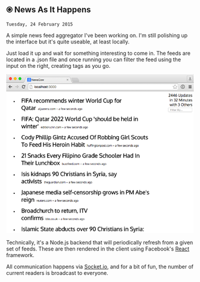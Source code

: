 ⦿ News As It Happens
----------------------------
    Tuesday, 24 February 2015

A simple news feed aggregator I've been working on. I'm still polishing up the interface
but it's quite useable, at least locally.

Just load it up and wait for something interesting to come in. The feeds are located in
a .json file and once running you can filter the feed using the input on the right, creating tags as you go.

![A screenshot of a new feed aggregator](./images/newscow.png "News Feed Aggregator")

Technically, it's a Node.js backend that will periodically refresh from a given set of feeds.
These are then rendered in the client using Facebook's [React](http://facebook.github.io/react/)
framework.

All communication happens via [Socket.io](http://socket.io), and for a bit of fun,
the number of current readers is broadcast to everyone.

